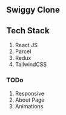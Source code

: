 ## Swiggy Clone

## Tech Stack
1. React JS
2. Parcel
3. Redux
4. TailwindCSS

### TODo
1. Responsive
2. About Page
3. Animations